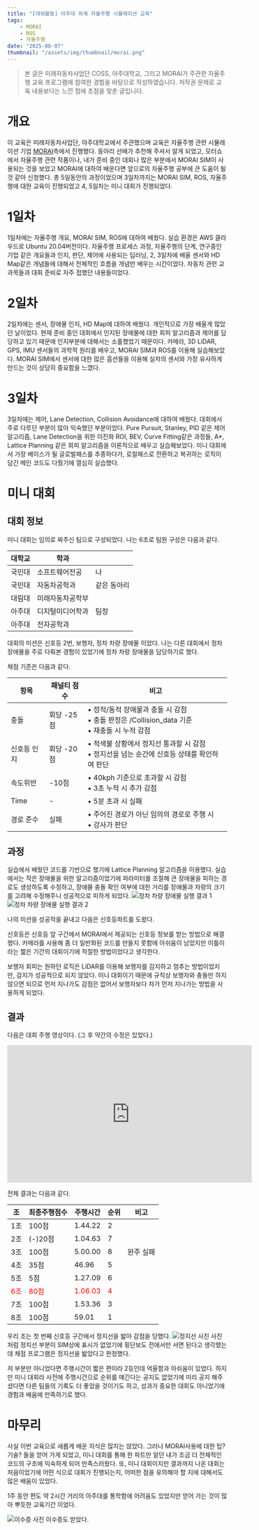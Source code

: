 ```yaml
---
title: "[대외활동] 아주대 하계 자율주행 시뮬레이션 교육"
tags:
    - MORAI
    - ROS
    - 자율주행
date: "2025-08-07"
thumbnail: "/assets/img/thumbnail/morai.png"
---
```

> 본 글은 미래자동차사업단 COSS, 아주대학교, 그리고 MORAI가 주관한 자율주행 교육 프로그램에 참여한 경험을 바탕으로 작성하였습니다. 저작권 문제로 교육 내용보다는 느낀 점에 초점을 맞춘 글입니다.

# 개요
이 교육은 미래자동차사업단, 아주대학교에서 주관했으며 교육은 자율주행 관련 시뮬레이션 기업 [MORAI](https://www.morai.ai/ko)측에서 진행했다.
동아리 선배가 추천해 주셔서 알게 되었고, 모터쇼에서 자율주행 관련 작품이나, 내가 준비 중인 대회나 많은 부분에서 MORAI SIM이 사용되는 것을 보았고 MORAI에 대하여 배운다면 앞으로의 자율주행 공부에 큰 도움이 될 것 같아 신청했다.
총 5일동안의 과정이었으며 3일차까지는 MORAI SIM, ROS, 자율주행에 대한 교육이 진행되었고 4, 5일차는 미니 대회가 진행되었다.

# 1일차

1일차에는 자율주행 개요, MORAI SIM, ROS에 대하여 배웠다.
실습 환경은 AWS 클라우드로 Ubuntu 20.04버전이다.
자율주행 프로세스 과정, 자율주행의 단계, 연구중인 기업 같은 개요들과 인지, 판단, 제어에 사용되는 딥러닝, 2, 3일차에 배울 센서와 HD Map같은 개념들에 대해서 전체적인 흐름을 개념만 배우는 시간이었다.
자동차 관련 교과목들과 대회 준비로 자주 접했던 내용들이었다.

# 2일차

2일차에는 센서, 장애물 인지, HD Map에 대하여 배웠다.
개인적으로 가장 배울게 많았던 날이었다. 현재 준비 중인 대회에서 인지된 장애물에 대한 회피 알고리즘과 제어를 담당하고 있기 때문에 인지부분에 대해서는 소홀했었기 때문이다.
카메라, 3D LiDAR, GPS, IMU 센서들의 과학적 원리를 배우고, MORAI SIM과 ROS를 이용해 실습해보았다. MORAI SIM에서 센서에 대한 많은 옵션들을 이용해 실차의 센서와 가장 유사하게 만드는 것이 상당히 중요함을 느꼈다.

# 3일차

3일차에는 제어, Lane Detection, Collision Avoidance에 대하여 배웠다.
대회에서 주로 다루던 부분이 많아 익숙했던 부분이었다.
Pure Pursuit, Stanley, PID 같은 제어 알고리즘, Lane Detection을 위한 이진화 ROI, BEV, Curve Fitting같은 과정들, A*, Lattice Planning 같은 회피 알고리즘을 이론적으로 배우고 실습해보았다.
미니 대회에서 가장 베이스가 될 글로벌패스를 추종하다가, 로컬패스로 전환하고 복귀하는 로직이 담긴 메인 코드도 다뤘기에 열심히 실습했다.

# 미니 대회

## 대회 정보

미니 대회는 임의로 짜주신 팀으로 구성되었다. 나는 6조로 팀원 구성은 다음과 같다.

|대학교|학과||
|---|---|---|
|국민대|소프트웨어전공|나|
|국민대|자동차공학과|같은 동아리|
|대림대|미래자동차공학부||
|아주대|디지털미디어학과|팀장|
|아주대|전자공학과||

대회의 미션은 신호등 2번, 보행자, 정차 차량 장애물 이었다.
나는 다른 대회에서 정차 장애물을 주로 다뤄본 경험이 있었기에 정차 차량 장애물을 담당하기로 했다.

채점 기준은 다음과 같다.

|항목|패널티 점수|비고|
|---|---|---|
|충돌|회당 -25점|• 정적/동적 장애물과 충돌 시 감점<br>• 충돌 판정은 /Collision_data 기준<br>• 재충돌 시 누적 감점|
|신호등 인지|회당 -20점|• 적색불 상황에서 정지선 통과할 시 감점<br>• 정지선을 넘는 순간에 신호등 상태를 확인하여 판단|
|속도위반|-10점|• 40kph 기준으로 초과할 시 감점<br>• 3초 누적 시 추가 감점|
|Time|-|• 5분 초과 시 실패|
|경로 준수|실패|• 주어진 경로가 아닌 임의의 경로로 주행 시<br>• 강사가 판단|

## 과정

실습에서 배웠던 코드를 기반으로 했기에 Lattice Planning 알고리즘을 이용했다. 실습에서는 작은 장애물을 위한 알고리즘이었기에 파라미터를 조절해 큰 장애물을 피하는 경로도 생성하도록 수정하고, 장애물 충돌 확인 여부에 대한 거리를 장애물과 차량의 크기를 고려해 수정해주니 성공적으로 피하게 되었다.
![정차 차량 장애물 실행 결과 1](https://i.imgur.com/FbvFUqz.png) 
![정차 차량 장애물 실행 결과 2](https://i.imgur.com/WsAnyuE.png)

나의 미션을 성공적을 끝내고 다음은 신호등파트를 도왔다.

신호등은 신호등 앞 구간에서 MORAI에서 제공되는 신호등 정보를 받는 방법으로 해결했다. 카메라를 사용해 좀 더 일반화된 코드를 만들지 못함에 아쉬움이 남았지만 이틀이라는 짧은 기간의 대회이기에 적절한 방법이었다고 생각한다.

보행자 회피는 원하던 로직은 LiDAR를 이용해 보행자를 감지하고 멈추는 방법이었지만, 감지가 성공적으로 되지 않았다. 미니 대회이기 때문에 규칙상 보행자와 충돌만 하지 않으면 되므로 먼저 지나가도 감점은 없어서 보행자보다 차가 먼저 지나가는 방법을 사용하게 되었다.

## 결과

다음은 대회 주행 영상이다. (그 후 약간의 수정은 있었다.)
<iframe width="560" height="315" src="https://www.youtube.com/embed/BUcqYWsSxdw" frameborder="0" allowfullscreen></iframe>

전체 결과는 다음과 같다.

|조|최종주행점수|주행시간|순위|비고|
|---|---|---|---|---|
|1조|100점|1.44.22|2||
|2조|(-)20점|1.04.63|7||
|3조|100점|5.00.00|8|완주 실패|
|4조|35점|46.96|5||
|5조|5점|1.27.09|6||
| <span style="color:red">6조</span> | <span style="color:red">80점</span> | <span style="color:red">1.06.03</span> | <span style="color:red">4</span> | <span style="color:red"></span> |
|7조|100점|1.53.36|3||
|8조|100점|59.01|1||

우리 조는 첫 번째 신호등 구간에서 정지선을 밟아 감점을 당했다.
![정지선 사진](https://i.imgur.com/Yp0wQBf.jpeg)
사진처럼 정지선 부분이 SIM상에 표시가 없었기에 횡단보도 전에서만 서면 된다고 생각했는데 채점 프로그램은 정지선을 밟았다고 판정했다.

저 부분만 아니었다면 주행시간이 짧은 편이라 2등인데 억울함과 아쉬움이 있었다.
하지만 미니 대회라 사전에 주행시간으로 순위를 매긴다는 공지도 없었기에 미리 공지 해주셨다면 다른 팀들의 기록도 더 좋았을 것이기도 하고, 성과가 중요한 대회도 아니었기에 경험과 배움에 만족하기로 했다.

# 마무리

사실 이번 교육으로 새롭게 배운 지식은 많지는 않았다. 그러나 MORAI사용에 대한 팁? 기술? 들을 얻어 가게 되었고, 미니 대회를 통해 한 파트만 알던 내가 조금 더 전체적인 코드의 구조에 익숙하게 되어 만족스러웠다.
또, 미니 대회이지만 결과까지 나온 대회는 처음이었기에 어떤 식으로 대회가 진행되는지, 어떠한 점을 유의해야 할 지에 대해서도 많은 배움이 있었다.

1주 동안 편도 약 2시간 거리의 아주대를 통학함에 어려움도 있었지만 얻어 가는 것이 많아 뿌듯한 교육기간 이었다.

![이수증 사진](https://i.imgur.com/uSz5qJb.png)
이수증도 받았다.